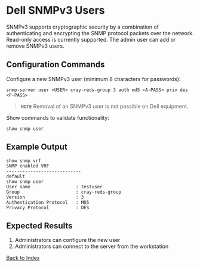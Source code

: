 # Dell SNMPv3 Users

SNMPv3 supports cryptographic security by a combination of authenticating and encrypting the SNMP protocol packets over the network.
Read-only access is currently supported. The admin user can add or remove SNMPv3 users.

## Configuration Commands

Configure a new SNMPv3 user (minimum 8 characters for passwords):

```text
snmp-server user <USER> cray-reds-group 3 auth md5 <A-PASS> priv des <P-PASS>
```

> **`NOTE`** Removal of an SNMPv3 user is not possible on Dell equipment.

Show commands to validate functionality:

```text
show snmp user
```

## Example Output

```text
show snmp vrf
SNMP enabled VRF
----------------------------
default
show snmp user
User name                 : testuser
Group                     : cray-reds-group
Version                   : 3
Authentication Protocol   : MD5
Privacy Protocol          : DES
```

## Expected Results

1. Administrators can configure the new user
2. Administrators can connect to the server from the workstation

[Back to Index](../README.md)

